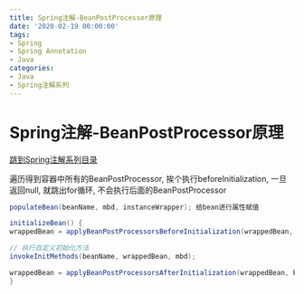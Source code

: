 ```yaml
---
title: Spring注解-BeanPostProcessor原理
date: '2020-02-19 00:00:00'
tags:
- Spring
- Spring Annotation
- Java
categories:
- Java
- Spring注解系列
---
```

# Spring注解-BeanPostProcessor原理

[跳到Spring注解系列目录](spring-anno-table.md)

遍历得到容器中所有的BeanPostProcessor, 挨个执行beforeInitialization, 一旦返回null, 就跳出for循环, 不会执行后面的BeanPostProcessor

```java
populateBean(beanName, mbd, instanceWrapper); 给bean进行属性赋值

initializeBean() {
wrappedBean = applyBeanPostProcessorsBeforeInitialization(wrappedBean, beanName);

// 执行自定义初始化方法
invokeInitMethods(beanName, wrappedBean, mbd);

wrappedBean = applyBeanPostProcessorsAfterInitialization(wrappedBean, beanName);
}
```
